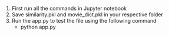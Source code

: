 1. First run all the commands in Jupyter notebook
2. Save similarity.pkl and movie_dict.pkl in your respective folder
3. Run the app.py to test the file using the following command
   - python app.py
